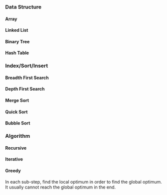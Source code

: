 ### Data Structure

#### Array

#### Linked List

#### Binary Tree

#### Hash Table

### Index/Sort/Insert

#### Breadth First Search

#### Depth First Search

#### Merge Sort

#### Quick Sort

#### Bubble Sort

### Algorithm

#### Recursive

#### Iterative

#### Greedy

In each sub-step, find the local optimum in order to find the global optimum. It usually cannot reach the global optimum in the end.
